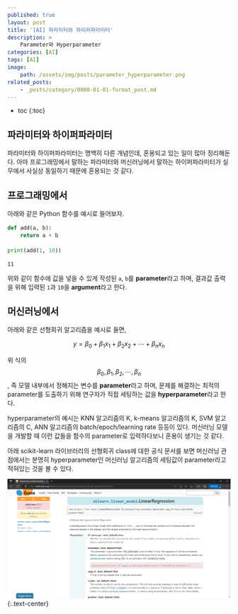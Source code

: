 ```yaml
---
published: true
layout: post
title: '[AI] 파라미터와 하이퍼파라미터'
description: >
    Parameter와 Hyperparameter
categories: [AI]
tags: [AI]
image:
    path: /assets/img/posts/parameter_hyperparameter.png
related_posts:
    - _posts/category/0000-01-01-format_post.md
---
```

* toc
{:toc}

## 파라미터와 하이퍼파라미터

파라미터와 하이퍼파라미터는 명백히 다른 개념인데, 혼용되고 있는 일이 많아 정리해둔다. 아마 프로그래밍에서 말하는 파라미터와 머신러닝에서 말하는 하이퍼파라미터가 실무에서 사실상 동일하기 때문에 혼용되는 것 같다.  

## 프로그래밍에서

아래와 같은 Python 함수를 예시로 들어보자.  

```python
def add(a, b):
    return a + b

print(add(1, 10))
```
```
11
```

위와 같이 함수에 값을 넣을 수 있게 작성된 `a`, `b`를 **parameter**라고 하며, 결과값 출력을 위해 입력된 `1`과 `10`을 **argument**라고 한다.  

## 머신러닝에서

아래와 같은 선형회귀 알고리즘을 예시로 들면, 

$$y = \beta_{0} + \beta_{1}x_{1} + \beta_{2}x_{2} + \cdots + \beta_{n}x_{n}$$

위 식의 $$\beta_{0}, \beta_{1}, \beta_{2}, \cdots, \beta_{n}$$, 즉 모델 내부에서 정해지는 변수를 **parameter**라고 하며, 문제를 해결하는 최적의 parameter를 도출하기 위해 연구자가 직접 세팅하는 값을 **hyperparameter**라고 한다.  

hyperparameter의 예시는 KNN 알고리즘의 K, k-means 알고리즘의 K, SVM 알고리즘의 C, ANN 알고리즘의 batch/epoch/learning rate 등등이 있다. 머신러닝 모델을 개발할 때 이런 값들을 함수의 parameter로 입력하다보니 혼용이 생기는 것 같다.  

아래 scikit-learn 라이브러리의 선형회귀 class에 대한 공식 문서를 보면 머신러닝 관점에서는 분명히 hyperparameter인 머신러닝 알고리즘의 세팅값이 parameter라고 적혀있는 것을 볼 수 있다.  

![sklearn_example](/assets/img/posts/sklearn_example.png)
{:.text-center}